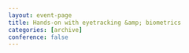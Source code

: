 ```yaml
---
layout: event-page
title: Hands-on with eyetracking &amp; biometrics
categories: [archive]
conference: false
---
```




